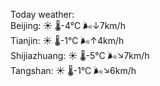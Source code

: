 Today weather:  
Beijing: ☀️ 🌡️-4°C 🌬️↓7km/h  
Tianjin: ☀️ 🌡️-1°C 🌬️↑4km/h  
Shijiazhuang: ☀️ 🌡️-5°C 🌬️↘7km/h  
Tangshan: ☀️ 🌡️-1°C 🌬️↘6km/h  
